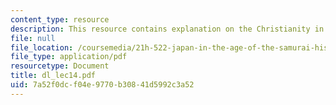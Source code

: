 ```yaml
---
content_type: resource
description: This resource contains explanation on the Christianity in Japan.
file: null
file_location: /coursemedia/21h-522-japan-in-the-age-of-the-samurai-history-and-film-fall-2006/7a52f0dcf04e9770b30841d5992c3a52_dl_lec14.pdf
file_type: application/pdf
resourcetype: Document
title: dl_lec14.pdf
uid: 7a52f0dc-f04e-9770-b308-41d5992c3a52
---
```

